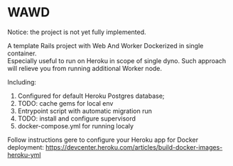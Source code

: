# WAWD

Notice: the project is not yet fully implemented.

A template Rails project with Web And Worker Dockerized in single container.  
Especially useful to run on Heroku in scope of single dyno. Such approach will relieve you from running additional Worker node. 

Including:
1. Configured for default Heroku Postgres database;
2. TODO: cache gems for local env
3. Entrypoint script with automatic migration run
4. TODO: install and configure supervisord
5. docker-compose.yml for running localy

Follow instructions gere to configure your Heroku app for Docker deployment:
https://devcenter.heroku.com/articles/build-docker-images-heroku-yml
